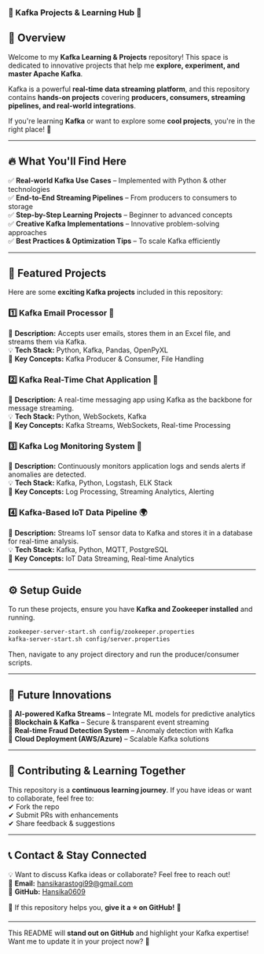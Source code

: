 ### **📢 Kafka Projects & Learning Hub 🚀**

## 🌟 Overview
Welcome to my **Kafka Learning & Projects** repository! This space is dedicated to innovative projects that help me **explore, experiment, and master Apache Kafka**.  

Kafka is a powerful **real-time data streaming platform**, and this repository contains **hands-on projects** covering **producers, consumers, streaming pipelines, and real-world integrations**.  

If you're learning **Kafka** or want to explore some **cool projects**, you're in the right place! 🎯  

---

## 🔥 What You'll Find Here
✅ **Real-world Kafka Use Cases** – Implemented with Python & other technologies  
✅ **End-to-End Streaming Pipelines** – From producers to consumers to storage  
✅ **Step-by-Step Learning Projects** – Beginner to advanced concepts  
✅ **Creative Kafka Implementations** – Innovative problem-solving approaches  
✅ **Best Practices & Optimization Tips** – To scale Kafka efficiently  

---

## 📌 Featured Projects
Here are some **exciting Kafka projects** included in this repository:  

### **1️⃣ Kafka Email Processor** 📧  
📌 **Description:** Accepts user emails, stores them in an Excel file, and streams them via Kafka.  
💡 **Tech Stack:** Python, Kafka, Pandas, OpenPyXL  
🚀 **Key Concepts:** Kafka Producer & Consumer, File Handling  

### **2️⃣ Kafka Real-Time Chat Application** 💬  
📌 **Description:** A real-time messaging app using Kafka as the backbone for message streaming.  
💡 **Tech Stack:** Python, WebSockets, Kafka  
🚀 **Key Concepts:** Kafka Streams, WebSockets, Real-time Processing  

### **3️⃣ Kafka Log Monitoring System** 📜  
📌 **Description:** Continuously monitors application logs and sends alerts if anomalies are detected.  
💡 **Tech Stack:** Kafka, Python, Logstash, ELK Stack  
🚀 **Key Concepts:** Log Processing, Streaming Analytics, Alerting  

### **4️⃣ Kafka-Based IoT Data Pipeline** 🌍  
📌 **Description:** Streams IoT sensor data to Kafka and stores it in a database for real-time analysis.  
💡 **Tech Stack:** Kafka, Python, MQTT, PostgreSQL  
🚀 **Key Concepts:** IoT Data Streaming, Real-time Analytics  

---

## ⚙️ Setup Guide
To run these projects, ensure you have **Kafka and Zookeeper installed** and running.  
```sh
zookeeper-server-start.sh config/zookeeper.properties
kafka-server-start.sh config/server.properties
```
Then, navigate to any project directory and run the producer/consumer scripts.

---

## 🎯 Future Innovations
🔹 **AI-powered Kafka Streams** – Integrate ML models for predictive analytics  
🔹 **Blockchain & Kafka** – Secure & transparent event streaming  
🔹 **Real-time Fraud Detection System** – Anomaly detection with Kafka  
🔹 **Cloud Deployment (AWS/Azure)** – Scalable Kafka solutions  

---

## 🤝 Contributing & Learning Together
This repository is a **continuous learning journey**. If you have ideas or want to collaborate, feel free to:  
✔ Fork the repo  
✔ Submit PRs with enhancements  
✔ Share feedback & suggestions  

---

## 📞 Contact & Stay Connected
💡 Want to discuss Kafka ideas or collaborate? Feel free to reach out!  
📧 **Email:** hansikarastogi99@gmail.com  
🔗 **GitHub:** [Hansika0609](https://github.com/Hansika0609)  

🌟 If this repository helps you, **give it a ⭐ on GitHub!** 🎉  

---

This README will **stand out on GitHub** and highlight your Kafka expertise! Want me to update it in your project now? 🚀
